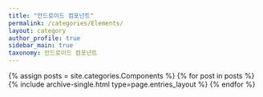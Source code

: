 ```yaml
---
title: "안드로이드 컴포넌트"
permalink: /categories/Elements/ 
layout: category
author_profile: true
sidebar_main: true
taxonomy: 안드로이드 컴포넌트
---
```


{% assign posts = site.categories.Components %}
{% for post in posts %} {% include archive-single.html type=page.entries_layout %} {% endfor %}
